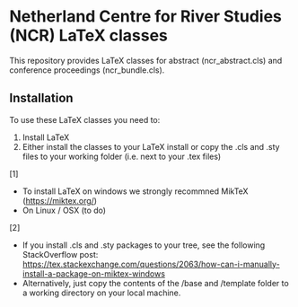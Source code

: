 # Netherland Centre for River Studies (NCR) LaTeX classes

This repository provides LaTeX classes for abstract (ncr_abstract.cls) and conference proceedings (ncr_bundle.cls). 

## Installation
To use these LaTeX classes you need to:

1. Install LaTeX
2. Either install the classes to your LaTeX install or copy the .cls and .sty files to your working folder (i.e. next to your .tex files)

[1] 
- To install LaTeX on windows we strongly recommned MikTeX (https://miktex.org/)
- On Linux / OSX (to do)

[2] 
- If you install .cls and .sty packages to your tree, see the following StackOverflow post: https://tex.stackexchange.com/questions/2063/how-can-i-manually-install-a-package-on-miktex-windows
- Alternatively, just copy the contents of the /base and /template folder to a working directory on your local machine. 

